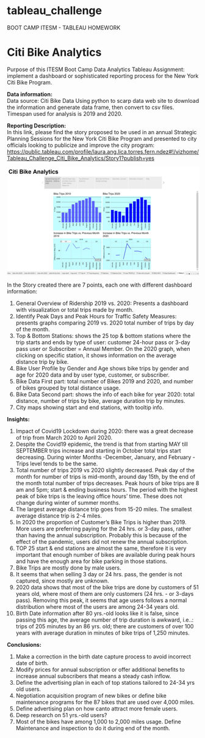 # tableau_challenge
BOOT CAMP ITESM  -  TABLEAU HOMEWORK


# Citi Bike Analytics  

Purpose of this ITESM Boot Camp Data Analytics Tableau Assignment:  implement a dashboard or sophisticated reporting process for the New York Citi Bike Program.  

**Data information:**  
Data source: Citi Bike Data
Using python to scarp data web site to download the information and generate data frame, then convert to csv files.   Timespan used for analysis is 2019 and 2020.  

**Reporting Description:**  
In this link, please find the story proposed to be used in an annual Strategic Planning Sessions for the New York Citi Bike Program and presented to city officials looking to publicize and improve the city program:
https://public.tableau.com/profile/laura.ang.lica.torres.fern.ndez#!/vizhome/Tableau_Challenge_Citi_Bike_Analytics/Story1?publish=yes  

![alt text][story]

[story]: https://github.com/ltorresfdz/tableau_challenge/blob/main/Story%20pic.jpg "Tableau Challenge"

In the Story created there are 7 points, each one with different dashboard information:
1)	General Overview of Ridership 2019 vs. 2020:  Presents a dashboard with visualization or total trips made by month.
2)	Identify Peak Days and Peak Hours for Traffic Safety Measures: presents graphs comparing 2019 vs. 2020 total number of trips by day of the month. 
3)	Top & Bottom Stations: shows the 25 top & bottom stations where the trip starts and ends by type of user: customer 24-hour pass or 3-day pass user or Subscriber = Annual Member. On the 2020 graph, when clicking on specific station, it shows information on the average distance trip by bike. 
4)	Bike User Profile by Gender and Age shows bike trips by gender and age for 2020 data and by user type, customer, or subscriber. 
5)	Bike Data First part: total number of Bikes 2019 and 2020, and number of bikes grouped by total distance usage.
6)	Bike Data Second part: shows the info of each bike for year 2020: total distance, number of trips by bike, average duration trip by minutes. 
7)	City maps showing start and end stations, with tooltip info. 

**Insights:**  

1)	Impact of Covid19 Lockdown during 2020: there was a great decrease of trip from March 2020 to April 2020. 
2)	Despite the Covid19 epidemic, the trend is that from starting MAY till SEPTEMBER trips increase and starting in October total trips start decreasing. During winter Months -December, January, and February - Trips level tends to be the same. 
3)	Total number of trips 2019 vs 2020 slightly decreased.  Peak day of the month for number of trips is mid-month, around day 15th, by the end of the month total number of trips decreases.  Peak hours of bike trips are 8 am and 5pm; start & ending business hours. The period with the highest peak of bike trips is the leaving office hours’ time. These does not change during winter of summer months. 
4)	The largest average distance trip goes from 15-20 miles.  The smallest average distance trip is 2-4 miles. 
5)	In 2020 the proportion of Customer’s Bike Trips is higher than 2019.  More users are preferring paying for the 24 hrs. or 3-day pass, rather than having the annual subscription. Probably this is because of the effect of the pandemic, users did not renew the annual subscription. 
6)	TOP 25 start & end stations are almost the same, therefore it is very important that enough number of bikes are available during peak hours and have the enough area for bike parking in those stations.
7)	Bike Trips are mostly done by male users.
8)	It seems that when selling 3 day or 24 hrs. pass, the gender is not captured, since mostly are unknown.
9)	2020 data shows that most of the bike trips are done by customers of 51 years old, where most of them are only customers (24 hrs. - or 3-days pass).  Removing this peak, it seems that age users follows a normal distribution where most of the users are among 24-34 years old. 
10)	Birth Date information after 80 yrs.-old looks like it is false, since passing this age, the average number of trip duration is awkward, i.e..: trips of 205 minutes by an 86 yrs. old; there are customers of over 100 years with average duration in minutes of bike trips of 1,250 minutes.  

**Conclusions:**  

1.	Make a correction in the birth date capture process to avoid incorrect date of birth.
2.	Modify prices for annual subscription or offer additional benefits to increase annual subscribers that means a steady cash inflow.
3.	Define the advertising plan in each of top stations tailored to 24-34 yrs old users. 
4.	Negotiation acquisition program of new bikes or define bike maintenance programs for the 87 bikes that are used over 4,000 miles. 
5.	Define advertising plan on how canto attract more female users.
6.	Deep research on 51 yrs.-old users?
7.	Most of the bikes have among 1,000 to 2,000 miles usage. Define Maintenance and inspection to do it during end of the month.
